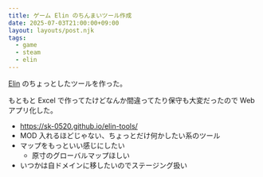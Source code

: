 ```yaml
---
title: ゲーム Elin のちんまいツール作成
date: 2025-07-03T21:00:00+09:00
layout: layouts/post.njk
tags:
  - game
  - steam
  - elin
---
```


[Elin](https://store.steampowered.com/app/2135150/Elin) のちょっとしたツールを作った。

もともと Excel で作ってたけどなんか間違ってたり保守も大変だったので Web アプリ化した。

* https://sk-0520.github.io/elin-tools/
* MOD 入れるほどじゃない、ちょっとだけ何かしたい系のツール
* マップをもっといい感じにしたい
  * 原寸のグローバルマップほしい
* いつかは自ドメインに移したいのでステージング扱い
